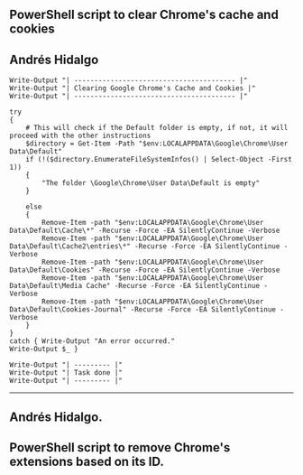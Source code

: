 ## PowerShell script to clear Chrome's cache and cookies
## Andrés Hidalgo


    Write-Output "| ---------------------------------------- |"
    Write-Output "| Clearing Google Chrome's Cache and Cookies |"
    Write-Output "| ---------------------------------------- |"

    try
    {
        # This will check if the Default folder is empty, if not, it will proceed with the other instructions
        $directory = Get-Item -Path "$env:LOCALAPPDATA\Google\Chrome\User Data\Default"
        if (!($directory.EnumerateFileSystemInfos() | Select-Object -First 1))
        {
            "The folder \Google\Chrome\User Data\Default is empty"
        }
    
        else 
        {
            Remove-Item -path "$env:LOCALAPPDATA\Google\Chrome\User Data\Default\Cache\*" -Recurse -Force -EA SilentlyContinue -Verbose
            Remove-Item -path "$env:LOCALAPPDATA\Google\Chrome\User Data\Default\Cache2\entries\*" -Recurse -Force -EA SilentlyContinue -Verbose
            Remove-Item -path "$env:LOCALAPPDATA\Google\Chrome\User Data\Default\Cookies" -Recurse -Force -EA SilentlyContinue -Verbose
            Remove-Item -path "$env:LOCALAPPDATA\Google\Chrome\User Data\Default\Media Cache" -Recurse -Force -EA SilentlyContinue -Verbose
            Remove-Item -path "$env:LOCALAPPDATA\Google\Chrome\User Data\Default\Cookies-Journal" -Recurse -Force -EA SilentlyContinue -Verbose
        }
    }
    catch { Write-Output "An error occurred." 
    Write-Output $_ }

    Write-Output "| --------- |"
    Write-Output "| Task done |"
    Write-Output "| --------- |"


-----------


## Andrés Hidalgo.
## PowerShell script to remove Chrome's extensions based on its ID.






